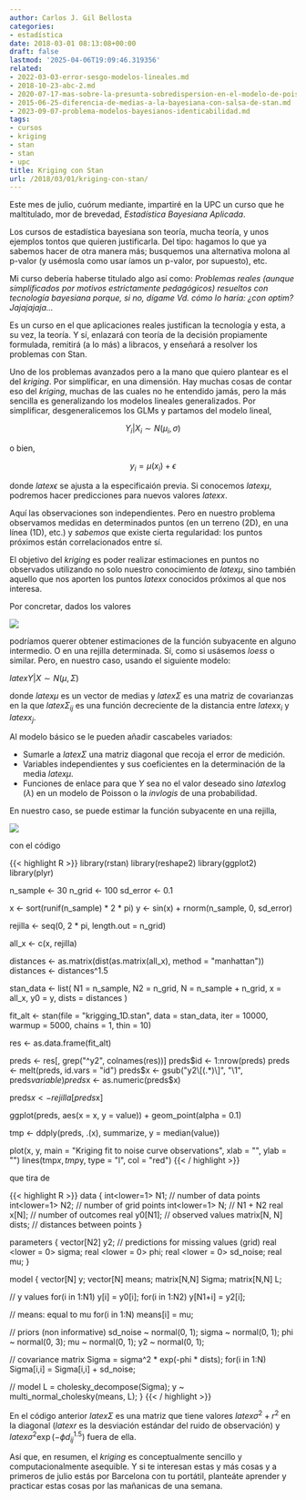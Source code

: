 ```yaml
---
author: Carlos J. Gil Bellosta
categories:
- estadística
date: 2018-03-01 08:13:08+00:00
draft: false
lastmod: '2025-04-06T19:09:46.319356'
related:
- 2022-03-03-error-sesgo-modelos-lineales.md
- 2018-10-23-abc-2.md
- 2020-07-17-mas-sobre-la-presunta-sobredispersion-en-el-modelo-de-poisson.md
- 2015-06-25-diferencia-de-medias-a-la-bayesiana-con-salsa-de-stan.md
- 2023-09-07-problema-modelos-bayesianos-identicabilidad.md
tags:
- cursos
- kriging
- stan
- stan
- upc
title: Kriging con Stan
url: /2018/03/01/kriging-con-stan/
---
```


Este mes de julio, cuórum mediante, impartiré en la UPC un curso que he maltitulado, mor de brevedad, _Estadística Bayesiana Aplicada_.

Los cursos de estadística bayesiana son teoría, mucha teoría, y unos ejemplos tontos que quieren justificarla. Del tipo: hagamos lo que ya sabemos hacer de otra manera más; busquemos una alternativa molona al p-valor (y usémosla como usar
íamos un p-valor, por supuesto), etc.

Mi curso debería haberse titulado algo así como: _Problemas reales (aunque simplificados por motivos estrictamente pedagógicos) resueltos con tecnología bayesiana porque, si no, dígame Vd. cómo lo haría: ¿con optim? Jajajajaja..._

Es un curso en el que aplicaciones reales justifican la tecnología y esta, a su vez, la teoría. Y sí, enlazará con teoría de la decisión propiamente formulada, remitirá (a lo más) a libracos, y enseñará a resolver los problemas con Stan.

Uno de los problemas avanzados pero a la mano que quiero plantear es el del _kriging_. Por simplificar, en una dimensión. Hay muchas cosas de contar eso del _kriging_, muchas de las cuales no he entendido jamás, pero la más
sencilla es generalizando los modelos lineales generalizados. Por simplificar, desgeneralicemos los GLMs y partamos del modelo lineal,

$$ Y_i | X_i \,\, \sim \,\, N(\mu_i, \sigma)$$

o bien,

$$ y_i = \mu(x_i) + \epsilon$$

donde $latex \epsilon$ se ajusta a la especificaión previa. Si conocemos $latex \mu$, podremos hacer predicciones para nuevos valores $latex x$.

Aquí las observaciones son independientes. Pero en nuestro problema observamos medidas en determinados puntos (en un terreno (2D), en una línea (1D), etc.) y _sabemos_ que existe cierta regularidad: los puntos próximos están correlacionados entre sí.

El objetivo del _kriging_ es poder realizar estimaciones en puntos no observados utilizando no solo nuestro conocimiento de $latex \mu$, sino también aquello que nos aporten los puntos $latex x$ conocidos próximos al que nos interesa.

Por concretar, dados los valores

![](/wp-uploads/2018/02/sinusoide_ruido.png#center)

podríamos querer obtener estimaciones de la función subyacente en alguno intermedio. O en una rejilla determinada. Sí, como si usásemos _loess_ o similar. Pero, en nuestro caso, usando el siguiente modelo:

$latex Y | X \,\, \sim \,\, N(\mu, \Sigma)$

donde $latex \mu$ es un vector de medias y $latex \Sigma$ es una matriz de covarianzas en la que $latex \Sigma_{ij}$ es una función decreciente de la distancia entre $latex x_i$ y $latex x_j$.

Al modelo básico se le pueden añadir cascabeles variados:

* Sumarle a $latex \Sigma$ una matriz diagonal que recoja el error de medición.
* Variables independientes y sus coeficientes en la determinación de la media $latex \mu$.
* Funciones de enlace para que $Y$ sea no el valor deseado sino $latex \log(\lambda)$ en un modelo de Poisson o la _invlogis_ de una probabilidad.

En nuestro caso, se puede estimar la función subyacente en una rejilla,

![](/wp-uploads/2018/02/kriging_sinuoide.png#center)

con el código

{{< highlight R >}}
library(rstan)
library(reshape2)
library(ggplot2)
library(plyr)

n_sample <- 30
n_grid   <- 100
sd_error <- 0.1

x <- sort(runif(n_sample) * 2 * pi)
y <- sin(x) + rnorm(n_sample, 0, sd_error)

rejilla <- seq(0, 2 * pi, length.out = n_grid)

all_x <- c(x, rejilla)

distances <- as.matrix(dist(as.matrix(all_x), method = "manhattan"))
distances <- distances^1.5

stan_data <- list(
N1 = n_sample,
N2 = n_grid,
N  = n_sample + n_grid,
x  = all_x,
y0 = y,
dists = distances
)

fit_alt <- stan(file = "krigging_1D.stan",
                data = stan_data,
                iter = 10000, warmup = 5000,
                chains = 1, thin = 10)

res <- as.data.frame(fit_alt)

preds <- res[, grep("^y2", colnames(res))]
preds$id <- 1:nrow(preds)
preds <- melt(preds, id.vars = "id")
preds$x <- gsub("y2\\[(.*)\\]", "\\1", preds$variable)
preds$x <- as.numeric(preds$x)

preds$x <- rejilla[preds$x]

ggplot(preds, aes(x = x, y = value)) + geom_point(alpha = 0.1)

tmp <- ddply(preds, .(x), summarize, y = median(value))

plot(x, y, main = "Kriging fit to noise curve observations",
        xlab = "", ylab = "")
lines(tmp$x, tmp$y, type = "l", col = "red")
{{< / highlight >}}

que tira de

{{< highlight R >}}
data {
int<lower=1> N1; // number of data points
int<lower=1> N2; // number of grid points
int<lower=1> N;  // N1 + N2
real x[N];       // number of outcomes
real y0[N1];     // observed values
matrix[N, N] dists;    // distances between points
}

parameters {
vector[N2] y2;   // predictions for missing values (grid)
real <lower = 0> sigma;
real <lower = 0> phi;
real <lower = 0> sd_noise;
real mu;
}

model {
vector[N] y;
vector[N] means;
matrix[N,N] Sigma;
matrix[N,N] L;

// y values
for(i in 1:N1) y[i]    = y0[i];
for(i in 1:N2) y[N1+i] = y2[i];

// means: equal to mu
for(i in 1:N) means[i] = mu;

// priors (non informative)
sd_noise ~ normal(0, 1);
sigma ~ normal(0, 1);
phi   ~ normal(0, 3);
mu    ~ normal(0, 1);
y2    ~ normal(0, 1);

// covariance matrix
Sigma = sigma^2 * exp(-phi * dists);
for(i in 1:N) Sigma[i,i] = Sigma[i,i] + sd_noise;


// model
L = cholesky_decompose(Sigma);
y ~ multi_normal_cholesky(means, L);
}
{{< / highlight >}}

En el código anterior $latex \Sigma$ es una matriz que tiene valores $latex \sigma^2 + r^2$ en la diagonal ($latex r$ es la desviación estándar del ruido de observación) y $latex \sigma^2 \exp(-\phi d_{ij}^{1.5})$ fuera de ella.

Así que, en resumen, el _kriging_ es conceptualmente sencillo y computacionalmente asequible. Y si te interesan estas y más cosas y a primeros de julio estás por Barcelona con tu portátil, planteáte aprender y practicar estas cosas por las mañanicas de una semana.